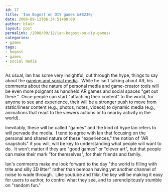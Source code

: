 ```yaml
---
id: 17
title: 'Ian Bogost on DIY games &#8230;'
date: 2008-09-12T06:34:51+00:00
author: blair
layout: post
permalink: /2008/09/12/ian-bogost-on-diy-games/
categories:
- games
tags:
- bogost
- games
- social media
---
```


As usual, Ian has some very insightful, cut through the hype, things to say about the [gaming and social media](http://www.gamasutra.com/view/feature/3784/persuasive_games_video_game_.php?print=1).  While he isn't talking about AR, his comments about the nature of personal media and game-creator tools will be even more poignant as handheld AR games and social spaces "get out there."  Once people can start "attaching their content" to the world, for anyone to see and experience, their will be a stronger push to move from static/linear content (e.g., photos, notes, videos) to dynamic media (e.g., animations that react to the viewers actions or to nearby activity in the world).

Inevitably, these will be called "games" and the kind of hype Ian refers to will pervade the media.  I tend to agree with Ian that focusing on the personal and shared nature of these "experiences," the notion of "AR snapshots" if you will, will be key to understanding what people will want to do.  It won't matter if they are "good games" or "clever art", but that people can make their mark "for themselves", for their friends and family.

Ian's comments make me look forward to the day "the world is filling with trite and silly 3D litter" rather than bemoan having yet another channel of noise to wade through.  Like youtube and flikr, the key will be making it easy for users to author, to control what they see, and to serendipitously stumble on "random fun."
